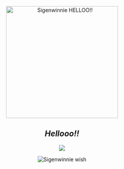 <div align="center">
  
<img src="https://i.pinimg.com/1200x/04/d8/c5/04d8c5e78fc791cf88c5f7e534688040.jpg" alt="Sigenwinnie HELLOO!!" width=300 hight=300 >

***Hellooo!!***
---

![](https://komarev.com/ghpvc/?username=Useless-Accident&style=plastic&color=ff266a&label=i+see+u+:3!)

<img src="https://static.wikia.nocookie.net/gensin-impact/images/a/a9/Character_Sigewinne_Full_Wish.png/revision/latest/scale-to-width-down/1000?cb=20240627081153" alt="Sigenwinnie wish">
</div>

